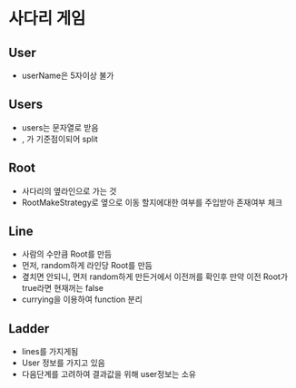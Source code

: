 # 사다리 게임

## User
- userName은 5자이상 불가

## Users
- users는 문자열로 받음 
- , 가 기준점이되어 split

## Root
- 사다리의 옆라인으로 가는 것
- RootMakeStrategy로 옆으로 이동 할지에대한 여부를 주입받아 존재여부 체크

## Line 
- 사람의 수만큼 Root를 만듬
- 먼저, random하게 라인당 Root를 만듬
- 곂치면 안되니, 먼저 random하게 만든거에서 이전꺼를 확인후 만약 이전 Root가 true라면 현재꺼는 false
- currying을 이용하여 function 분리

## Ladder
- lines를 가지게됨
- User 정보를 가지고 있음
- 다음단계를 고려하여 결과값을 위해 user정보는 소유

